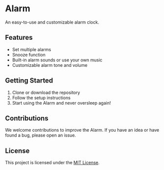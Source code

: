 # Alarm
An easy-to-use and customizable alarm clock.

## Features
- Set multiple alarms
- Snooze function
- Built-in alarm sounds or use your own music
- Customizable alarm tone and volume

## Getting Started
1. Clone or download the repository
2. Follow the setup instructions
3. Start using the Alarm and never oversleep again!

## Contributions
We welcome contributions to improve the Alarm. If you have an idea or have found a bug, please open an issue.

## License
This project is licensed under the [MIT License](LICENSE).
